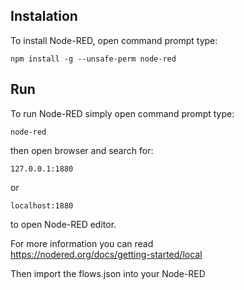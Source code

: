 ## Instalation
To install Node-RED, open command prompt type:
```
npm install -g --unsafe-perm node-red
```

## Run
To run Node-RED simply open command prompt type:
```
node-red
```
then open browser and search for:
```
127.0.0.1:1880 
```
or
```
localhost:1880
```
to open Node-RED editor.

For more information you can read  
https://nodered.org/docs/getting-started/local

Then import the flows.json into your Node-RED
